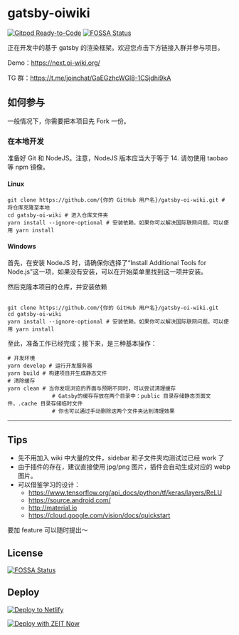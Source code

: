 # gatsby-oiwiki

[![Gitpod Ready-to-Code](https://img.shields.io/badge/Gitpod-Ready--to--Code-blue?logo=gitpod)](https://gitpod.io/#https://github.com/OI-wiki/gatsby-oi-wiki)
[![FOSSA Status](https://app.fossa.com/api/projects/git%2Bgithub.com%2FOI-wiki%2Fgatsby-oi-wiki.svg?type=shield)](https://app.fossa.com/projects/git%2Bgithub.com%2FOI-wiki%2Fgatsby-oi-wiki?ref=badge_shield)

正在开发中的基于 gatsby 的渲染框架。欢迎您点击下方链接入群并参与项目。    

Demo：https://next.oi-wiki.org/

TG 群：https://t.me/joinchat/GaEGzhcWGl8-1CSjdhi9kA

## 如何参与

一般情况下，你需要把本项目先 Fork 一份。

### 在本地开发

准备好 Git 和 NodeJS。注意，NodeJS 版本应当大于等于 14. 请勿使用 taobao 等 npm 镜像。

#### Linux

```shell
git clone https://github.com/{你的 GitHub 用户名}/gatsby-oi-wiki.git # 将仓库克隆至本地
cd gatsby-oi-wiki # 进入仓库文件夹
yarn install --ignore-optional # 安装依赖，如果你可以解决国际联网问题，可以使用 yarn install

```

#### Windows

首先，在安装 NodeJS 时，请确保你选择了“Install Additional Tools for Node.js”这一项，如果没有安装，可以在开始菜单里找到这一项并安装。

然后克隆本项目的仓库，并安装依赖
```shell

git clone https://github.com/{你的 GitHub 用户名}/gatsby-oi-wiki.git
cd gatsby-oi-wiki
yarn install --ignore-optional # 安装依赖，如果你可以解决国际联网问题，可以使用 yarn install
```


至此，准备工作已经完成；接下来，是三种基本操作：

```shell
# 开发环境
yarn develop # 运行开发服务器
yarn build # 构建项目并生成静态文件
# 清除缓存
yarn clean # 当你发现浏览的界面与预期不同时，可以尝试清理缓存
              # Gatsby的缓存存放在两个目录中：public 目录存储静态页面文件，.cache 目录存储临时文件
              # 你也可以通过手动删除这两个文件夹达到清理效果
```

------

## Tips

- 先不用加入 wiki 中大量的文件，sidebar 和子文件夹均测试过已经 work 了
- 由于插件的存在，建议直接使用 jpg/png 图片，插件会自动生成对应的 webp 图片。
- 可以借鉴学习的设计：
  - https://www.tensorflow.org/api_docs/python/tf/keras/layers/ReLU
  - https://source.android.com/
  - http://material.io
  - https://cloud.google.com/vision/docs/quickstart

要加 feature 可以随时提出～


## License
[![FOSSA Status](https://app.fossa.io/api/projects/git%2Bgithub.com%2FOI-wiki%2Fgatsby-oi-wiki.svg?type=large)](https://app.fossa.io/projects/git%2Bgithub.com%2FOI-wiki%2Fgatsby-oi-wiki?ref=badge_large)

## Deploy

[![Deploy to Netlify](https://www.netlify.com/img/deploy/button.svg)](https://app.netlify.com/start/deploy?repository=https://github.com/OI-wiki/gatsby-oi-wiki)

[![Deploy with ZEIT Now](https://zeit.co/button)](https://zeit.co/import/project?template=https://github.com/OI-wiki/gatsby-oi-wiki)
